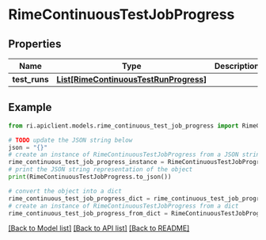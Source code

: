 # RimeContinuousTestJobProgress


## Properties

Name | Type | Description | Notes
------------ | ------------- | ------------- | -------------
**test_runs** | [**List[RimeContinuousTestRunProgress]**](RimeContinuousTestRunProgress.md) |  | [optional] 

## Example

```python
from ri.apiclient.models.rime_continuous_test_job_progress import RimeContinuousTestJobProgress

# TODO update the JSON string below
json = "{}"
# create an instance of RimeContinuousTestJobProgress from a JSON string
rime_continuous_test_job_progress_instance = RimeContinuousTestJobProgress.from_json(json)
# print the JSON string representation of the object
print(RimeContinuousTestJobProgress.to_json())

# convert the object into a dict
rime_continuous_test_job_progress_dict = rime_continuous_test_job_progress_instance.to_dict()
# create an instance of RimeContinuousTestJobProgress from a dict
rime_continuous_test_job_progress_from_dict = RimeContinuousTestJobProgress.from_dict(rime_continuous_test_job_progress_dict)
```
[[Back to Model list]](../README.md#documentation-for-models) [[Back to API list]](../README.md#documentation-for-api-endpoints) [[Back to README]](../README.md)

